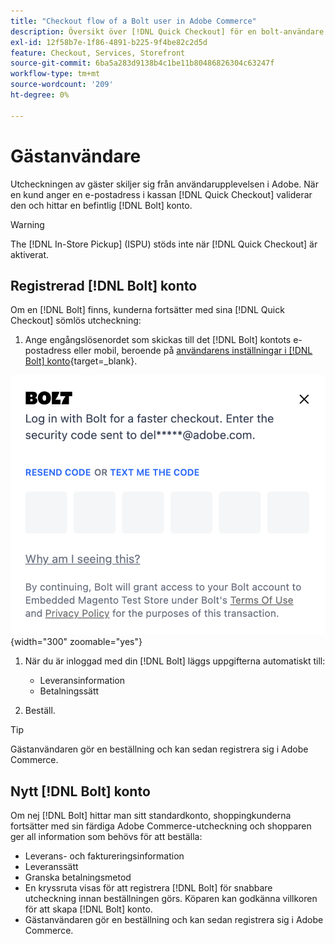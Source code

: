 ```yaml
---
title: "Checkout flow of a Bolt user in Adobe Commerce"
description: Översikt över [!DNL Quick Checkout] för en bolt-användare i Adobe Commerce.
exl-id: 12f58b7e-1f86-4891-b225-9f4be82c2d5d
feature: Checkout, Services, Storefront
source-git-commit: 6ba5a283d9138b4c1be11b80486826304c63247f
workflow-type: tm+mt
source-wordcount: '209'
ht-degree: 0%

---
```


# Gästanvändare

Utcheckningen av gäster skiljer sig från användarupplevelsen i Adobe. När en kund anger en e-postadress i kassan [!DNL Quick Checkout] validerar den och hittar en befintlig [!DNL Bolt] konto.

>[!WARNING]
>
> The [!DNL In-Store Pickup] (ISPU) stöds inte när [!DNL Quick Checkout] är aktiverat.

## Registrerad [!DNL Bolt] konto

Om en [!DNL Bolt] finns, kunderna fortsätter med sina [!DNL Quick Checkout] sömlös utcheckning:

1. Ange engångslösenordet som skickas till det [!DNL Bolt] kontots e-postadress eller mobil, beroende på [användarens inställningar i [!DNL Bolt] konto](https://help.bolt.com/shoppers/account/account-settings/#how-to-set-preferred-login-method){target=_blank}.

![Popup för engångslösenord](assets/new-logo-otp-email.png){width="300" zoomable="yes"}

1. När du är inloggad med din [!DNL Bolt] läggs uppgifterna automatiskt till:

   - Leveransinformation
   - Betalningssätt

1. Beställ.

>[!TIP]
>
> Gästanvändaren gör en beställning och kan sedan registrera sig i Adobe Commerce.

## Nytt [!DNL Bolt] konto

Om nej [!DNL Bolt] hittar man sitt standardkonto, shoppingkunderna fortsätter med sin färdiga Adobe Commerce-utcheckning och shopparen ger all information som behövs för att beställa:

- Leverans- och faktureringsinformation
- Leveranssätt
- Granska betalningsmetod
- En kryssruta visas för att registrera [!DNL Bolt] för snabbare utcheckning innan beställningen görs. Köparen kan godkänna villkoren för att skapa [!DNL Bolt] konto.
- Gästanvändaren gör en beställning och kan sedan registrera sig i Adobe Commerce.
